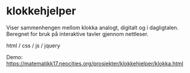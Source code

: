 # klokkehjelper

Viser sammenhengen mellom klokka analogt, digitalt og i dagligtalen.
Beregnet for bruk på interaktive tavler gjennom nettleser.

html / css / js / jquery

Demo: https://matematikk17.neocities.org/prosjekter/klokkehjelper/klokka.html
